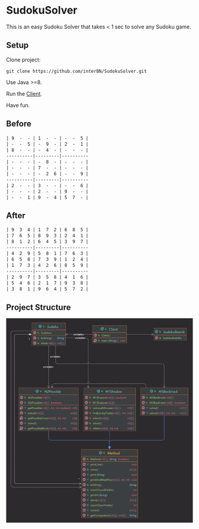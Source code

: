 # SudokuSolver

This is an easy Sudoku Solver that takes < 1 sec to solve any Sudoku game.

## Setup

Clone project:

```
git clone https://github.com/interBN/SudokuSolver.git
```

Use Java >=8.

Run the [Client](src/main/java/Client.java).

Have fun.

## Before

```
| 9  -  - | 1  -  - | -  -  5 |
| -  -  5 | -  9  - | 2  -  1 |
| 8  -  - | -  4  - | -  -  - |
----------|---------|----------
| -  -  - | -  8  - | -  -  - |
| -  -  - | 7  -  - | -  -  - |
| -  -  - | -  2  6 | -  -  9 |
----------|---------|----------
| 2  -  - | 3  -  - | -  -  6 |
| -  -  - | 2  -  - | 9  -  - |
| -  -  1 | 9  -  4 | 5  7  - |
```

## After

```
| 9  3  4 | 1  7  2 | 6  8  5 |
| 7  6  5 | 8  9  3 | 2  4  1 |
| 8  1  2 | 6  4  5 | 3  9  7 |
----------|---------|----------
| 4  2  9 | 5  8  1 | 7  6  3 |
| 6  5  8 | 7  3  9 | 1  2  4 |
| 1  7  3 | 4  2  6 | 8  5  9 |
----------|---------|----------
| 2  9  7 | 3  5  8 | 4  1  6 |
| 5  4  6 | 2  1  7 | 9  3  8 |
| 3  8  1 | 9  6  4 | 5  7  2 |
```

## Project Structure

![UML](./uml.png)
